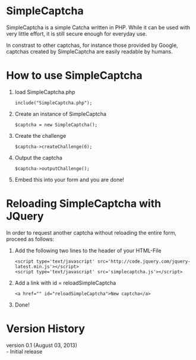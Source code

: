 SimpleCaptcha
=============

SimpleCaptcha is a simple Catcha written in PHP. 
While it can be used with very little effort, it is 
still secure enough for everyday use.

In constrast to other captchas, for instance those provided by Google, 
captchas created by SimpleCaptcha are easily readable by 
humans. 



How to use SimpleCaptcha
========================
1. load SimpleCaptcha.php
   ```
   include("SimpleCaptcha.php");
   ```

2. Create an instance of SimpleCaptcha<br/>
   ```
   $captcha = new SimpleCaptcha();  
   ```

3. Create the challenge<br/>
   ```
   $captcha->createChallenge(6);
   ```

4. Output the captcha<br/>
   ```
   $captcha->outputChallenge();
   ```

5. Embed this into your form and you are done!



Reloading SimpleCaptcha with JQuery
===================================
In order to request another captcha without 
reloading the entire form, proceed as follows:

1. Add the following two lines to the header of your HTML-File<br/>
   ```
   <script type='text/javascript' src='http://code.jquery.com/jquery-latest.min.js'></script>
   <script type='text/javascript' src='simplecaptcha.js'></script>    
   ```

2. Add a link with id = reloadSimpleCaptcha<br/>
   ```
   <a href="" id="reloadSimpleCaptcha">New captcha</a>
   ```

3. Done!


Version History
===============
version 0.1 (August 03, 2013)<br/>
    - Initial release
